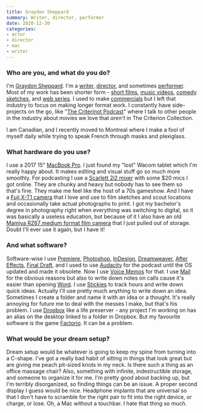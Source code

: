 ```yaml
---
title: Graydon Sheppard
summary: Writer, director, performer 
date: 2020-12-30
categories:
- actor
- director
- mac
- writer
---
```


### Who are you, and what do you do?

I'm [Graydon Sheppard](http://graydonsheppard.com/ "Graydon's website."). I'm a [writer](https://twitter.com/graydonsheppard "Graydon's Twitter account."), [director](https://www.youtube.com/watch?v=xSKHbAFBwvI "Graydon's YouTube video of Chloë Sevigny."), and sometimes [performer](https://www.youtube.com/watch?v=u-yLGIH7W9Y "The first episode of Shit Girls Say."). Most of my work has been shorter form - [short films](https://www.youtube.com/watch?v=I9eKrjdPjKo "Graydon's short film 'Muya'."), [music videos](https://www.youtube.com/watch?v=dRjV904QxBE "The music video for 'Who Do We Care For?', by Sebastien Grainger."), [comedy sketches](https://www.youtube.com/watch?v=GWSNnJnkAgg "The introduction video for Influenced."), and [web series](https://www.youtube.com/watch?v=ErG963U3hxQ "The first episode of Coming In."). I used to make [commercials](https://vimeo.com/363947086/185fe1f885 "An ad for Claritin.") but I left that industry to focus on making longer format work. I constantly have side-projects on the go, like "[The Criterinot Podcast](https://podcasts.apple.com/ca/podcast/the-criterinot-podcast/id1477383526 "Graydon's movie podcast.")" where I talk to other people in the industry about movies we love that _aren't_ in The Criterion Collection.

I am Canadian, and I recently moved to Montreal where I make a fool of myself daily while trying to speak French through masks and plexiglass.

### What hardware do you use?

I use a 2017 15" [MacBook Pro][macbook-pro]. I just found my "lost" Wacom tablet which I'm really happy about. It makes editing and visual stuff go so much more smoothly. For podcasting I use a [Scarlett 2i2 mixer][scarlett-2i2] with some $20 mics I got online. They are chunky and heavy but nobody has to see them so that's fine. They make me feel like the host of a 70s gameshow. And I have a [Fuji X-T1 camera][x-t1] that I love and use to film sketches and scout locations and occasionally take actual photographs to print. I got my bachelor's degree in photography right when everything was switching to digital, so it was basically a useless education, but because of it I also have an old [Mamiya RZ67 medium format film camera][rz67] that I just pulled out of storage. Doubt I'll ever use it again, but I have it!

### And what software?

Software-wise I use [Premiere][], [Photoshop][], [InDesign][], [Dreamweaver][], [After Effects][after-effects], [Final Draft][final-draft], and I used to use [Audacity][] for the podcast until the OS updated and made it obsolete. Now I use [Voice Memos][voice-memos-ios] for that. I use [Mail][] for the obvious reasons but also to write down notes on calls cause it's easier than opening [Word][]. I use [Stickies][] to track hours and write down quick ideas. Actually I'll use pretty much anything to write down an idea. Sometimes I create a folder and name it with an idea or a thought. It's really annoying for future me to deal with the messes I make, but that's his problem. I use [Dropbox][] like a life preserver - any project I'm working on has an alias on the desktop linked to a folder in Dropbox. But my favourite software is the game [Factorio][]. It can be a problem.

### What would be your dream setup?

Dream setup would be whatever is going to keep my spine from turning into a C-shape. I've got a really bad habit of sitting in things that look great but are giving me peach pit-sized knots in my neck. Is there such a thing as an office massage chair? Also, something with infinite, indestructible storage, and someone to organize it for me. I'm pretty good about backing up, but I'm terribly disorganized, so finding things can be an issue. A proper second display I guess would be nice. Headphone implants that are universal so that I don't have to scramble for the right pair to fit into the right device, or charge, or lose. Oh, a Mac without a touchbar. I hate that thing so much.

[after-effects]: https://www.adobe.com/products/aftereffects.html "Motion graphics and video editing software."
[audacity]: https://sourceforge.net/projects/audacity/ "An open-source, cross-platform audio editor."
[dreamweaver]: https://www.adobe.com/products/dreamweaver.html "A WYSIWYG editor."
[dropbox]: https://www.dropbox.com/ "Online syncing and storage."
[factorio]: https://en.wikipedia.org/wiki/Factorio "A construction simulation game."
[final-draft]: https://www.finaldraft.com/ "Popular screenwriting software."
[indesign]: https://www.adobe.com/products/indesign.html "A desktop/web publishing application."
[macbook-pro]: https://www.apple.com/macbook-pro/ "A laptop."
[mail]: https://en.wikipedia.org/wiki/Mail_(application) "The default Mac OS X mail client."
[photoshop]: https://www.adobe.com/products/photoshop.html "A bitmap image editor."
[premiere]: https://www.adobe.com/products/premiere.html "A video editing suite."
[rz67]: https://en.wikipedia.org/wiki/RZ67 "A medium format analog camera."
[scarlett-2i2]: http://web.archive.org/web/20230528064506/https://focusrite.com/en/usb-audio-interface/scarlett/scarlett-2i2-studio "A USB audio interface."
[stickies]: https://en.wikipedia.org/wiki/Stickies_(software) "Desktop note software for the Mac."
[voice-memos-ios]: https://en.wikipedia.org/wiki/IPhone_OS_3#Voice_Memos "An app for recording voice memos."
[word]: https://www.microsoft.com/en-us/microsoft-365/word "A document editor."
[x-t1]: https://global.fujifilm.com "A 16 megapixel mirrorless camera."
